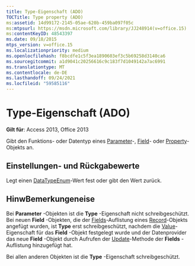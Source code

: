```yaml
---
title: Type-Eigenschaft (ADO)
TOCTitle: Type property (ADO)
ms:assetid: 14d99172-2145-05ae-620b-459ba097f05c
ms:mtpsurl: https://msdn.microsoft.com/library/JJ248914(v=office.15)
ms:contentKeyID: 48543397
ms.date: 09/18/2015
mtps_version: v=office.15
ms.localizationpriority: medium
ms.openlocfilehash: f8bcdfe1c5f3ea1890603ef3c5b69258d3140ca6
ms.sourcegitcommit: a1d9041c20256616c9c183f7d1049142a7ac6991
ms.translationtype: MT
ms.contentlocale: de-DE
ms.lasthandoff: 09/24/2021
ms.locfileid: "59585116"
---
```

# <a name="type-property-ado"></a>Type-Eigenschaft (ADO)


**Gilt für**: Access 2013, Office 2013

Gibt den Funktions- oder Datentyp eines [Parameter](parameter-object-ado.md)-, [Field](field-object-ado.md)- oder [Property](property-object-ado.md)-Objekts an.

## <a name="settings-and-return-values"></a>Einstellungen- und Rückgabewerte

Legt einen [DataTypeEnum](datatypeenum.md)-Wert fest oder gibt den Wert zurück.

## <a name="remarks"></a>HinwBemerkungeneise

Bei **Parameter** -Objekten ist die **Type** -Eigenschaft nicht schreibgeschützt. Bei neuen **Field** -Objekten, die der [Fields](fields-collection-ado.md)-Auflistung eines [Record](record-object-ado.md)-Objekts angefügt wurden, ist **Type** erst schreibgeschützt, nachdem die [Value](value-property-ado.md)-Eigenschaft für das **Field** -Objekt festgelegt wurde und der Datenprovider das neue **Field** -Objekt durch Aufrufen der [Update](update-method-ado.md)-Methode der **Fields** -Auflistung hinzugefügt hat.

Bei allen anderen Objekten ist die **Type** -Eigenschaft schreibgeschützt.

